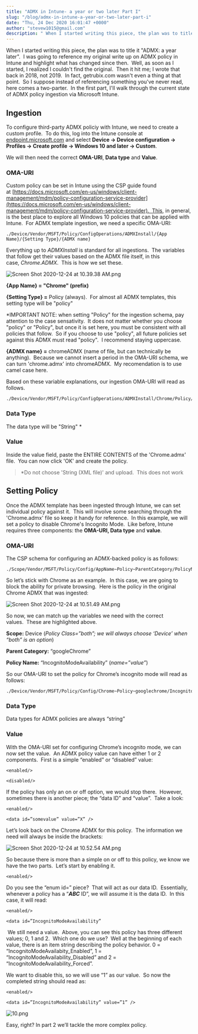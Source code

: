 ```yaml
---
title: "ADMX in Intune- a year or two later Part I"
slug: "/blog/admx-in-intune-a-year-or-two-later-part-i"
date: "Thu, 24 Dec 2020 16:01:47 +0000"
author: "stevew1015@gmail.com"
description: " When I started writing this piece, the plan was to title it "ADMX: a year later".&nbsp;&nbsp;I was going to reference my original write up on ADMX policy in Intune and highlight what has changed since then.&nbsp;&nbsp;Well, as soon as I started, I realized I couldn't find the original.&nbsp;&nbsp;Then"
---
```


When I started writing this piece, the plan was to title it "ADMX: a year later".  I was going to reference my original write up on ADMX policy in Intune and highlight what has changed since then.  Well, as soon as I started, I realized I couldn't find the original.  Then it hit me; I wrote that back in 2018, not 2019.  In fact, getrubix.com wasn't even a thing at that point.  So I suppose instead of referencing something you've never read, here comes a two-parter.  In the first part, I'll walk through the current state of ADMX policy ingestion via Microsoft Intune.

Ingestion
---------

To configure third-party ADMX policiy with Intune, we need to create a custom profile.  To do this, log into the Intune console at [endpoint.microsoft.com](https://endpoint.microsoft.com) and select **Device -> Device configuration -> Profiles -> Create profile -> Windows 10 and later -> Custom**.  

We will then need the correct **OMA-URI**, **Data type** and **Value**.

### OMA-URI

Custom policy can be set in Intune using the CSP guide found at [https://docs.microsoft.com/en-us/windows/client-management/mdm/policy-configuration-service-provider](https://docs.microsoft.com/en-us/windows/client-management/mdm/policy-configuration-service-provider).  This, in general, is the best place to explore all Windows 10 policies that can be applied with Intune.  For ADMX template ingestion, we need a specific OMA-URI:

```
./Device/Vendor/MSFT/Policy/ConfigOperations/ADMXInstall/{App Name}/{Setting Type}/{ADMX name}
```

Everything up to _ADMXInstall_ is standard for all ingestions.  The variables that follow get their values based on the ADMX file itself, in this case, _Chrome.ADMX_.  This is how we set these.

![Screen Shot 2020-12-24 at 10.39.38 AM.png](https://images.squarespace-cdn.com/content/v1/5dd365a31aa1fd743bc30b8e/1608824796830-XAP2OIM4JEI6E7HEO89N/Screen+Shot+2020-12-24+at+10.39.38+AM.png)

**{App Name} = "Chrome" (prefix)**

**{Setting Type} =** Policy (always).  For almost all ADMX templates, this setting type will be "policy"

\*IMPORTANT NOTE: when setting "Policy" for the ingestion schema, pay attention to the case sensativity.  It does not matter whether you choose "policy" or "Policy", but once it is set here, you must be consistent with all policies that follow.  So if you choose to use "policy", all future policies set against this ADMX must read "policy".  I recommend staying uppercase.

**{ADMX name} =** chromeADMX (name of file, but can technically be anything).  Because we cannot insert a period in the OMA-URI schema, we can turn 'chrome.admx' into chromeADMX.  My recomendation is to use camel case here.

Based on these variable explanations, our ingestion OMA-URI will read as follows.

```
./Device/Vendor/MSFT/Policy/ConfigOperations/ADMXInstall/Chrome/Policy/chromeADMX
```

### Data Type

The data type will be "String" \*

### Value

Inside the value field, paste the ENTIRE CONTENTS of the 'Chrome.admx' file.  You can now click 'OK' and create the policy.

> \*Do not choose 'String (XML file)' and upload.  This does not work

Setting Policy
--------------

Once the ADMX template has been ingested through Intune, we can set individual policy against it.  This will involve some searching through the 'Chrome.admx' file so keep it handy for reference.  In this example, we will set a policy to disable Chrome's Incognito Mode.  Like before, Intune requires three components: the **OMA-URI, Data type** and **value**.

### OMA-URI

The CSP schema for configuring an ADMX-backed policy is as follows:

```
./Scope/Vendor/MSFT/Policy/Config/AppName~Policy~ParentCategory/PolicyName
```

So let’s stick with Chrome as an example.  In this case, we are going to block the ability for private browsing.  Here is the policy in the original Chrome ADMX that was ingested:

![Screen Shot 2020-12-24 at 10.51.49 AM.png](https://images.squarespace-cdn.com/content/v1/5dd365a31aa1fd743bc30b8e/1608825265334-2WQFWLNWMK3K2D4N1L6G/Screen+Shot+2020-12-24+at+10.51.49+AM.png)

So now, we can match up the variables we need with the correct values.  These are highlighted above.

**Scope:** Device (_Policy Class=”both”; we will always choose ‘Device’ when “both” is an option_)

**Parent Category:** “googleChrome”

**Policy Name:** “IncognitoModeAvailability” (_name=”value”_)

So our OMA-URI to set the policy for Chrome’s incognito mode will read as follows:

```
./Device/Vendor/MSFT/Policy/Config/Chrome~Policy~googlechrome/IncognitoModeAvailability
```

### Data Type

Data types for ADMX policies are always “string”

### Value

With the OMA-URI set for configuring Chrome’s incognito mode, we can now set the value.  An ADMX policy value can have either 1 or 2 components.  First is a simple “enabled” or “disabled” value:

```
<enabled/>
```

```
<disabled/>
```

If the policy has only an on or off option, we would stop there.  However, sometimes there is another piece; the “data ID” and “value”.  Take a look:

```
<enabled/>
```

```
<data id=”somevalue” value=”X” />
```

Let’s look back on the Chrome ADMX for this policy.  The information we need will always be inside the <elements> brackets:

![Screen Shot 2020-12-24 at 10.52.54 AM.png](https://images.squarespace-cdn.com/content/v1/5dd365a31aa1fd743bc30b8e/1608825362697-EQM1GPE0Q4R1GWGLSDSU/Screen+Shot+2020-12-24+at+10.52.54+AM.png)

So because there is more than a simple on or off to this policy, we know we have the two parts.  Let’s start by enabling it.

```
<enabled/>
```

Do you see the “enum id=” piece?  That will act as our data ID.  Essentially, whenever a policy has a “**_ABC_** ID”, we will assume it is the data ID.  In this case, it will read:

```
<enabled/>
```

```
<data id=”IncognitoModeAvailability”
```

 We still need a value.  Above, you can see this policy has three different values; 0, 1 and 2.  Which one do we use?  Well at the beginning of each value, there is an item string describing the policy behavior. 0 = “IncognitoModeAvailabity\_Enabled”, 1 = “IncognitoModeAvailability\_Disabled” and 2 = “IncognitoModeAvailability\_Forced”.  

We want to disable this, so we will use “1” as our value.  So now the completed string should read as:

```
<enabled/>
```

```
<data id=”IncognitoModeAvailability” value=”1” />
```

![10.png](https://images.squarespace-cdn.com/content/v1/5dd365a31aa1fd743bc30b8e/1608825482474-BYFFTTXHFSL178UDU1NJ/10.png)

Easy, right? In part 2 we’ll tackle the more complex policy.